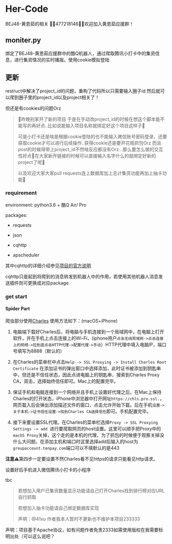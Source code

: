 # Her-Code
BEJ48-黄恩茹的相关 👏🏾477218146👏🏾欢迎加入黄恩茹应援群！

## moniter.py

绑定了BEJ48-黄恩茹应援群中的酷Q机器人，通过爬取腾讯小打卡中的集资信息，进行集资情况的实时播报。使用cookie模拟登陆

## 更新 

restruct中解决了project_id的问题，重构了代码所以只需要输入圈子id 然后就可以爬到圈子里的project_id以及project相关了！

但还是有cookies的问题Orz



> 🤔昨晚别家开了新的项目 于是在手动改project_id的时候在想这个脚本能不能写的再好点..比如说能输入项目名称就绑定好这个项目这样子🤔
>
> 可是小打卡还是啥是根据cookie登陆的也不能输入微信账号密码登录，还要获取cookie才可以进行后续操作..获得cookie还是要开花瓶抓包Orz 而且post的时候得带上project_id不然啥反应都没有Orz...那么要怎么做的交互性好点🤔在大家新开链接的时候可以直接输入名字什么的就绑定好新的project了呢🤔
>
> 以及欢迎大家大家pull requests连上数据库加上总计集资功能再加上抽卡功能🌚

### requirement

environment: python3.6 + 酷Q Air/ Pro 

packages:

- requests

- json

- cqhttp

- apscheduler

其中cqhttp的详细介绍参见[项目的官方说明](https://github.com/richardchien/python-cqhttp)

cqhttp只是起到将爬到的消息转发到机器人中的作用，若使用其他机器人消息发送插件则可更换成对应package.

### get start


#### Spider Part

爬虫部分使用[Charles](https://www.charlesproxy.com/) 使用方法如下：(macOS+iPhone)

1. 电脑端下载好Charles后，将电脑与手机连接到一个局域网中，在电脑上打开软件，并在手机上点击连接上的Wi-Fi，(iphone用户`点击无线局域网->点击连接上的网络->拉到底点击HTTP代理->配置代理->手动`）HTTP代理中填入电脑IP，端口号填写为8888（默认的）

2. 在Charles的菜单栏中点击`Help -> SSL Proxying -> Install Charles Root Certificate` 在添加证书的弹出窗口中选择添加，此时证书被添加到钥匙串中，但还是不信任状态，因此点进电脑上的钥匙串，搜索到Charles Proxy CA，双击，选择始终信任即可。Mac上的配置完毕。

3. 保证手机和电脑连接到一个网络并且手机上设置好代理之后，在Mac上保持Charles的打开状态，iPhone中浏览器中打开网址`https://chls.pro.ssl.`，网页载入后会弹出添加描述文件的窗口，点击允许开始下载。后在手机`设置->关于本机->证书信任设置->找到Charles CA选择信任`即可。手机配置完毕。

4. 接下来要设置SSL代理。在Charles的菜单栏选择`Proxy -> SSL Proxying Settings -> add `进行要爬取网页的host设置。这里可以顺手把Proxy中的`macOS Proxy`关掉，这个走的是本机的代理，为了抓包的时候便于观察关掉没什么大问题。在添加主机和端口时这里选择add后输入的host为`groupaccount.tenpay.com`端口可以不填默认的是443

**注意⚠️**第四步一定要设置不然Charles看不见https的请求只能看见http请求。

设置好后手机进入微信腾讯小打卡的小程序

tbc

> 若想加入用户已集资数量显示功能请自己打开Charles找到排行榜对应URL自行抓取
>
> 若想加入抽卡功能请自己绑定数据库实现
>
> 声明：@41xu 作者我本人暂时不更新也不维护本项目233333

声明：项目基于Apache协议，如有问题作者免责2333如需使用版权在我需要标明出处（可以这么说吧？